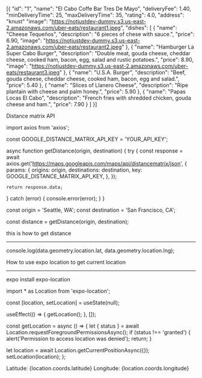 [{
  "id": "1",
  "name": "El Cabo Coffe Bar Tres De Mayo",
  "deliveryFee": 1.40,
  "minDeliveryTime": 25,
  "maxDeliveryTime": 35,
  "rating": 4.0,
  "address": "knust"
  "image": "https://notjustdev-dummy.s3.us-east-2.amazonaws.com/uber-eats/restaurant1.jpeg",
  "dishes": [
    {
      "name": "Cheese Tequeños",
      "description": "6 pieces of chese with sauce.",
      "price": 6.90,
      "image": "https://notjustdev-dummy.s3.us-east-2.amazonaws.com/uber-eats/restaurant2.jpeg"
    },
    {
      "name": "Hamburger La Super Cabo Burger",
      "description": "Double meat, gouda cheese, cheddar cheese, cooked ham, bacon, egg, salad and rustic potatoes.",
      "price": 8.90,
      "image": "https://notjustdev-dummy.s3.us-east-2.amazonaws.com/uber-eats/restaurant3.jpeg"
    },
    {
      "name": "U.S.A. Burger",
      "description": "Beef, gouda cheese, cheddar cheese, cooked ham, bacon, egg and salad.",
      "price": 5.40
    },
    {
      "name": "Slices of Llanero Cheese",
      "description": "Ripe plantain with cheese and palm honey.",
      "price": 5.90
    },
    {
      "name": "Papas Locas El Cabo",
      "description": "French fries with shredded chicken, gouda cheese and ham.",
      "price": 7.90
    }
  ]
}]


Distance matrix API

import axios from 'axios';

const GOOGLE_DISTANCE_MATRIX_API_KEY = 'YOUR_API_KEY';

async function getDistance(origin, destination) {
  try {
    const response = await axios.get('https://maps.googleapis.com/maps/api/distancematrix/json', {
      params: {
        origins: origin,
        destinations: destination,
        key: GOOGLE_DISTANCE_MATRIX_API_KEY,
      },
    });

    return response.data;
  } catch (error) {
    console.error(error);
  }
}



const origin = 'Seattle, WA';
const destination = 'San Francisco, CA';

const distance = getDistance(origin, destination);


this is how to get distance 
*******************************
console.log(data.geometry.location.lat, data.geometry.location.lng);



How to use expo location to get current location 
*************************************************
expo install expo-location

import * as Location from 'expo-location';

<!-- Create a state variable to hold the user's location: -->
const [location, setLocation] = useState(null);


<!-- Use the useEffect hook to request permission to access the user's location when the component mounts: -->
useEffect(() => {
  getLocation();
}, []);

const getLocation = async () => {
  let { status } = await Location.requestForegroundPermissionsAsync();
  if (status !== 'granted') {
    alert('Permission to access location was denied');
    return;
  }

  let location = await Location.getCurrentPositionAsync({});
  setLocation(location);
};


<!-- The getCurrentPositionAsync function returns an object with the user's location, including latitude and longitude. You can access these values by using the location.coords.latitude and location.coords.longitude properties: -->
<Text>Latitude: {location.coords.latitude}</Text>
<Text>Longitude: {location.coords.longitude}</Text>


